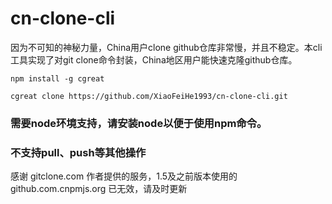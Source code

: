 # cn-clone-cli

因为不可知的神秘力量，China用户clone github仓库非常慢，并且不稳定。本cli工具实现了对git clone命令封装，China地区用户能快速克隆github仓库。

```
npm install -g cgreat

cgreat clone https://github.com/XiaoFeiHe1993/cn-clone-cli.git
```

### 需要node环境支持，请安装node以便于使用npm命令。

### 不支持pull、push等其他操作

感谢 gitclone.com 作者提供的服务，1.5及之前版本使用的 github.com.cnpmjs.org 已无效，请及时更新
